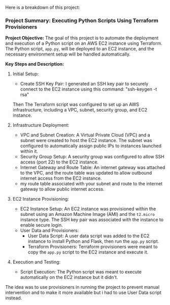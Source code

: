 Here is a breakdown of this project:

### Project Summary: Executing Python Scripts Using Terraform Provisioners

**Project Objective:**
The goal of this project is to automate the deployment and execution of a Python script on an AWS EC2 instance using Terraform. The Python script, `app.py`, will be deployed to an EC2 instance, and the necessary environment setup will be handled automatically.

**Key Steps and Description:**

1. Initial Setup:
   - Create SSH Key Pair: I generated an SSH key pair to securely connect to the EC2 instance using this command:
      "ssh-keygen -t rsa"

   Then The Terraform script was configured to set up an AWS infrastructure, including a VPC, subnet, security group, and EC2 instance.

2. Infrastructure Deployment:
   - VPC and Subnet Creation: A Virtual Private Cloud (VPC) and a subnet were created to host the EC2 instance. The subnet was configured to automatically assign public IPs to instances launched within it.
   - Security Group Setup: A security group was configured to allow SSH access (port 22) to the EC2 instance.
   - Internet Gateway and Route Table: An internet gateway was attached to the VPC, and the route table was updated to allow outbound internet access from the EC2 instance.
   - my route table associated with your subnet and route to the internet gateway to allow public internet access.
     
3. EC2 Instance Provisioning:
   - EC2 Instance Setup: An EC2 instance was provisioned within the subnet using an Amazon Machine Image (AMI) and the `t2.micro` instance type. The SSH key pair was associated with the instance to enable secure login.
   - User Data and Provisioners:
     - User Data Script: A user data script was added to the EC2 instance to install Python and Flask, then run the `app.py` script.
     - Terraform Provisioners: Terraform provisioners were meant to copy the `app.py` script to the EC2 instance and execute it.

4. Execution and Testing:
   - Script Execution: The Python script was meant to execute automatically on the EC2 instance but it didn't.
  
The idea was to use provisioners in running the project to prevent manual intervention and to make it more available but i had to use User Data script instead.
